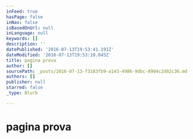 ```yaml
---
inFeed: true
hasPage: false
inNav: false
isBasedOnUrl: null
inLanguage: null
keywords: []
description: ''
datePublished: '2016-07-13T19:53:41.191Z'
dateModified: '2016-07-13T19:53:10.045Z'
title: pagina prova
author: []
sourcePath: _posts/2016-07-13-f3183fb9-a143-4986-9dbc-8904c2d82c36.md
authors: []
publisher: null
starred: false
_type: Blurb

---
```

# pagina prova
